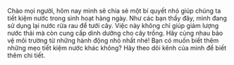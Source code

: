 Chào mọi người, hôm nay mình sẽ chia sẻ một bí quyết nhỏ giúp chúng ta tiết kiệm nước trong sinh hoạt hàng ngày. Như các bạn thấy đây, mình đang sử dụng lại nước rửa rau để tưới cây. Việc này không chỉ giúp giảm lượng nước thải mà còn cung cấp dinh dưỡng cho cây trồng. Hãy cùng nhau bảo vệ môi trường từ những hành động nhỏ nhất nhé! Bạn có muốn biết thêm những mẹo tiết kiệm nước khác không? Hãy theo dõi kênh của mình để biết thêm chi tiết.